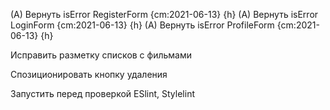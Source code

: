 (A) Вернуть isError RegisterForm  {cm:2021-06-13} {h}
(A) Вернуть isError LoginForm {cm:2021-06-13} {h}
(A) Вернуть isError ProfileForm {cm:2021-06-13} {h}

Исправить разметку списков с фильмами 

Спозиционировать кнопку удаления

Запустить перед проверкой ESlint, Stylelint
